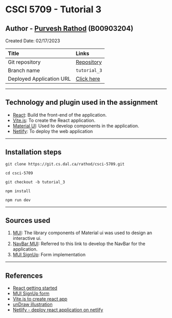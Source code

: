 # CSCI 5709 - Tutorial 3

## Author - [Purvesh Rathod](mailto:purvesh.r@dal.ca) (B00903204)

Created Date: 02/17/2023

| Title                    | Links                                                                  |
|:-------------------------|:-----------------------------------------------------------------------|
| Git repository           | [Repository](https://git.cs.dal.ca/rathod/csci-5709/-/tree/tutorial_3) |
| Branch name              | `tutorial_3`                                                           |
| Deployed Application URL | [Click here](https://resilient-pie-87878f.netlify.app/)                |

---

## Technology and plugin used in the assignment

- [React](https://reactjs.org/): Build the front-end of the application.
- [Vite.js](https://vitejs.dev/): To create the React application.
- [Material UI](https://mui.com/): Used to develop components in the application.
- [Netlify](https://www.netlify.com/): To deploy the web application

---

## Installation steps

`git clone https://git.cs.dal.ca/rathod/csci-5709.git`

`cd csci-5709`

`git checkout -b tutorial_3`

`npm install`

`npm run dev`


---

## Sources used

1. [MUI](https://mui.com/): The library components of Material ui was used to design an interactive ui.
2. [NavBar MUI](https://mui.com/material-ui/react-app-bar/): Referred to this link to develop the NavBar for the
   application.
3. [MUI SignUp](https://github.com/mui/material-ui/tree/v5.11.9/docs/data/material/getting-started/templates/sign-up):
   Form implementation

---

## References

- [React getting started](https://reactjs.org/)
- [MUI SignUp form](https://github.com/mui/material-ui/tree/v5.11.9/docs/data/material/getting-started/templates/sign-up)
- [Vite.js to create react app](https://vitejs.dev/guide/)
- [unDraw illustration](https://undraw.co/)
- [Netlify - deploy react application on netlify](https://www.netlify.com/)
